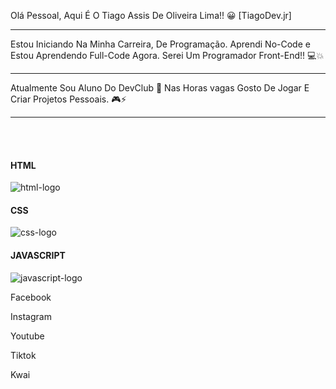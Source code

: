Olá Pessoal, Aqui É O Tiago Assis De Oliveira Lima!! 😀
[TiagoDev.jr]

------

Estou Iniciando Na Minha Carreira, De Programação.
Aprendi No-Code e Estou Aprendendo Full-Code Agora.
Serei Um Programador Front-End!! 💻💥

------

Atualmente Sou Aluno Do DevClub 💼
Nas Horas vagas Gosto De Jogar E Criar Projetos Pessoais. 🎮⚡

------

<br>
<br>

<section class="Badges">
<div>
<h4><b>HTML</b></h4>
<img src="https://img.shields.io/badge/HTML5-E34F26?style=for-the-badge&logo=html5&logoColor=white" alt="html-logo">
</div>

<div>
<h4><b>CSS</b></h4>
<img src="https://img.shields.io/badge/CSS3-1572B6?style=for-the-badge&logo=css3&logoColor=white" alt="css-logo">
</div>

<div>
<h4><b>JAVASCRIPT</b></h4>
<img src="https://img.shields.io/badge/JavaScript-F7DF1E?style=for-the-badge&logo=javascript&logoColor=black" alt="javascript-logo">
</div>
</section>

<section>
  <div class="Redes-Sociais">
  <p>Facebook</p>
  <p>Instagram</p>
  <p>Youtube</p>
  <p>Tiktok</p>
  <p>Kwai</p>
  </div>
</section>

